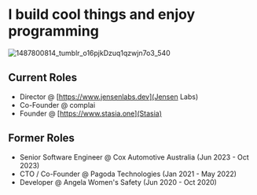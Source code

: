# I build cool things and enjoy programming
![1487800814_tumblr_o16pjkDzuq1qzwjn7o3_540](https://github.com/Angus-Moore-Dev/Angus-Moore-Dev/assets/99398403/e42bb0c3-6f30-46a3-b188-5a94cf45eec4)

## Current Roles
- Director @ [https://www.jensenlabs.dev](Jensen Labs)
- Co-Founder @ complai
- Founder @ [https://www.stasia.one](Stasia)

## Former Roles
- Senior Software Engineer @ Cox Automotive Australia (Jun 2023 - Oct 2023)
- CTO / Co-Founder @ Pagoda Technologies (Jan 2021 - May 2022)
- Developer @ Angela Women's Safety (Jun 2020 - Oct 2020)
